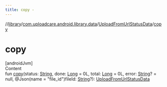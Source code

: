 ```yaml
---
title: copy -
---
```

//[library](../../index.md)/[com.uploadcare.android.library.data](../index.md)/[UploadFromUrlStatusData](index.md)/[copy](copy.md)



# copy  
[androidJvm]  
Content  
fun [copy](copy.md)(status: [String](https://kotlinlang.org/api/latest/jvm/stdlib/kotlin/-string/index.html), done: [Long](https://kotlinlang.org/api/latest/jvm/stdlib/kotlin/-long/index.html) = 0L, total: [Long](https://kotlinlang.org/api/latest/jvm/stdlib/kotlin/-long/index.html) = 0L, error: [String](https://kotlinlang.org/api/latest/jvm/stdlib/kotlin/-string/index.html)? = null, @Json(name = "file_id")fileId: [String](https://kotlinlang.org/api/latest/jvm/stdlib/kotlin/-string/index.html)?): [UploadFromUrlStatusData](index.md)  




